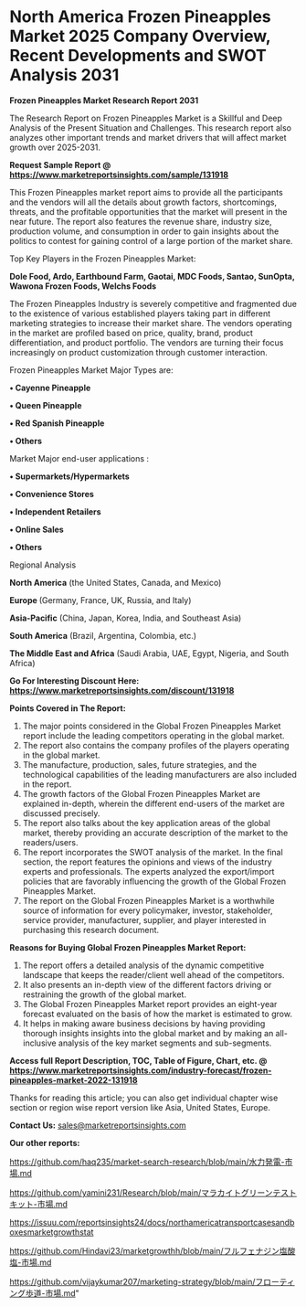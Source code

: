 # North America Frozen Pineapples Market 2025 Company Overview, Recent Developments and SWOT Analysis 2031

<strong>Frozen Pineapples Market Research Report 2031</strong>

The Research Report on Frozen Pineapples Market is a Skillful and Deep Analysis of the Present Situation and Challenges. This research report also analyzes other important trends and market drivers that will affect market growth over 2025-2031.

<strong>Request Sample Report @ <a href=https://www.marketreportsinsights.com/sample/131918>https://www.marketreportsinsights.com/sample/131918</a></strong>

This Frozen Pineapples market report aims to provide all the participants and the vendors will all the details about growth factors, shortcomings, threats, and the profitable opportunities that the market will present in the near future. The report also features the revenue share, industry size, production volume, and consumption in order to gain insights about the politics to contest for gaining control of a large portion of the market share.

Top Key Players in the Frozen Pineapples Market:

<strong>Dole Food, Ardo, Earthbound Farm, Gaotai, MDC Foods, Santao, SunOpta, Wawona Frozen Foods, Welchs Foods</strong>

The Frozen Pineapples Industry is severely competitive and fragmented due to the existence of various established players taking part in different marketing strategies to increase their market share. The vendors operating in the market are profiled based on price, quality, brand, product differentiation, and product portfolio. The vendors are turning their focus increasingly on product customization through customer interaction.

Frozen Pineapples Market Major Types are:

<strong>• Cayenne Pineapple

• Queen Pineapple

• Red Spanish Pineapple

• Others</strong>

Market Major end-user applications :

<strong>• Supermarkets/Hypermarkets

• Convenience Stores

• Independent Retailers

• Online Sales

• Others</strong>

Regional Analysis

</u><strong><b>North America</b></strong> (the United States, Canada, and Mexico)

<strong><b>Europe </b></strong>(Germany, France, UK, Russia, and Italy)

<strong><b>Asia-Pacific</b></strong> (China, Japan, Korea, India, and Southeast Asia)

<strong><b>South America</b></strong> (Brazil, Argentina, Colombia, etc.)

<strong><b>The Middle East and Africa</b></strong> (Saudi Arabia, UAE, Egypt, Nigeria, and South Africa)

<strong>Go For Interesting Discount Here: <a href=https://www.marketreportsinsights.com/discount/131918>https://www.marketreportsinsights.com/discount/131918</a></strong>

<strong>Points Covered in The Report:</strong>
<ol>
  <li>The major points considered in the Global Frozen Pineapples Market report include the leading competitors operating in the global market.</li>
  <li>The report also contains the company profiles of the players operating in the global market.</li>
  <li>The manufacture, production, sales, future strategies, and the technological capabilities of the leading manufacturers are also included in the report.</li>
  <li>The growth factors of the Global Frozen Pineapples Market are explained in-depth, wherein the different end-users of the market are discussed precisely.</li>
  <li>The report also talks about the key application areas of the global market, thereby providing an accurate description of the market to the readers/users.</li>
  <li>The report incorporates the SWOT analysis of the market. In the final section, the report features the opinions and views of the industry experts and professionals. The experts analyzed the export/import policies that are favorably influencing the growth of the Global Frozen Pineapples Market.</li>
  <li>The report on the Global Frozen Pineapples Market is a worthwhile source of information for every policymaker, investor, stakeholder, service provider, manufacturer, supplier, and player interested in purchasing this research document.</li>
</ol>
<strong>Reasons for Buying Global Frozen Pineapples Market Report:</strong>

<ol>
  <li>The report offers a detailed analysis of the dynamic competitive landscape that keeps the reader/client well ahead of the competitors.</li>
  <li>It also presents an in-depth view of the different factors driving or restraining the growth of the global market.</li>
  <li>The Global Frozen Pineapples Market report provides an eight-year forecast evaluated on the basis of how the market is estimated to grow.</li>
  <li>It helps in making aware business decisions by having providing thorough insights insights into the global market and by making an all-inclusive analysis of the key market segments and sub-segments.</li>
</ol>
<strong>Access full Report Description, TOC, Table of Figure, Chart, etc. @ <a href=https://www.marketreportsinsights.com/industry-forecast/frozen-pineapples-market-2022-131918>https://www.marketreportsinsights.com/industry-forecast/frozen-pineapples-market-2022-131918</a></strong>


Thanks for reading this article; you can also get individual chapter wise section or region wise report version like Asia, United States, Europe.

<strong>Contact Us:</strong>
sales@marketreportsinsights.com

<strong>Our other reports:</strong>

<a href=https://github.com/haq235/market-search-research/blob/main/水力発電-市場.md>https://github.com/haq235/market-search-research/blob/main/水力発電-市場.md</a>

<a href=https://github.com/yamini231/Research/blob/main/マラカイトグリーンテストキット-市場.md>https://github.com/yamini231/Research/blob/main/マラカイトグリーンテストキット-市場.md</a>

<a href=https://issuu.com/reportsinsights24/docs/northamericatransportcasesandboxesmarketgrowthstat>https://issuu.com/reportsinsights24/docs/northamericatransportcasesandboxesmarketgrowthstat</a>

<a href=https://github.com/Hindavi23/marketgrowthh/blob/main/フルフェナジン塩酸塩-市場.md>https://github.com/Hindavi23/marketgrowthh/blob/main/フルフェナジン塩酸塩-市場.md</a>

<a href=https://github.com/vijaykumar207/marketing-strategy/blob/main/フローティング歩道-市場.md>https://github.com/vijaykumar207/marketing-strategy/blob/main/フローティング歩道-市場.md</a>"
